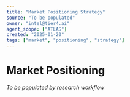 ```yaml
---
title: "Market Positioning Strategy"
source: "To be populated"
owner: "intel@tier4.ai"
agent_scope: ["ATLAS"]
created: "2025-01-20"
tags: ["market", "positioning", "strategy"]
---
```


# Market Positioning

*To be populated by research workflow*
